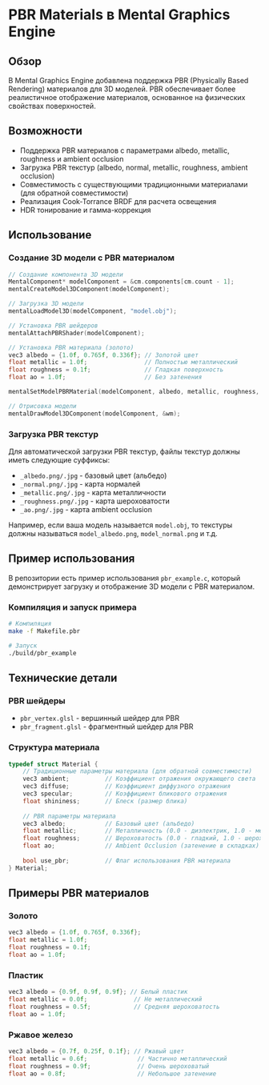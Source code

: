 # PBR Materials в Mental Graphics Engine

## Обзор

В Mental Graphics Engine добавлена поддержка PBR (Physically Based Rendering) материалов для 3D моделей. PBR обеспечивает более реалистичное отображение материалов, основанное на физических свойствах поверхностей.

## Возможности

- Поддержка PBR материалов с параметрами albedo, metallic, roughness и ambient occlusion
- Загрузка PBR текстур (albedo, normal, metallic, roughness, ambient occlusion)
- Совместимость с существующими традиционными материалами (для обратной совместимости)
- Реализация Cook-Torrance BRDF для расчета освещения
- HDR тонирование и гамма-коррекция

## Использование

### Создание 3D модели с PBR материалом

```c
// Создание компонента 3D модели
MentalComponent* modelComponent = &cm.components[cm.count - 1];
mentalCreateModel3DComponent(modelComponent);

// Загрузка 3D модели
mentalLoadModel3D(modelComponent, "model.obj");

// Установка PBR шейдеров
mentalAttachPBRShader(modelComponent);

// Установка PBR материала (золото)
vec3 albedo = {1.0f, 0.765f, 0.336f}; // Золотой цвет
float metallic = 1.0f;                // Полностью металлический
float roughness = 0.1f;               // Гладкая поверхность
float ao = 1.0f;                      // Без затенения

mentalSetModelPBRMaterial(modelComponent, albedo, metallic, roughness, ao);

// Отрисовка модели
mentalDrawModel3DComponent(modelComponent, &wm);
```

### Загрузка PBR текстур

Для автоматической загрузки PBR текстур, файлы текстур должны иметь следующие суффиксы:

- `_albedo.png/.jpg` - базовый цвет (альбедо)
- `_normal.png/.jpg` - карта нормалей
- `_metallic.png/.jpg` - карта металличности
- `_roughness.png/.jpg` - карта шероховатости
- `_ao.png/.jpg` - карта ambient occlusion

Например, если ваша модель называется `model.obj`, то текстуры должны называться `model_albedo.png`, `model_normal.png` и т.д.

## Пример использования

В репозитории есть пример использования `pbr_example.c`, который демонстрирует загрузку и отображение 3D модели с PBR материалом.

### Компиляция и запуск примера

```bash
# Компиляция
make -f Makefile.pbr

# Запуск
./build/pbr_example
```

## Технические детали

### PBR шейдеры

- `pbr_vertex.glsl` - вершинный шейдер для PBR
- `pbr_fragment.glsl` - фрагментный шейдер для PBR

### Структура материала

```c
typedef struct Material {
    // Традиционные параметры материала (для обратной совместимости)
    vec3 ambient;          // Коэффициент отражения окружающего света
    vec3 diffuse;          // Коэффициент диффузного отражения
    vec3 specular;         // Коэффициент бликового отражения
    float shininess;       // Блеск (размер блика)
    
    // PBR параметры материала
    vec3 albedo;           // Базовый цвет (альбедо)
    float metallic;        // Металличность (0.0 - диэлектрик, 1.0 - металл)
    float roughness;       // Шероховатость (0.0 - гладкий, 1.0 - шероховатый)
    float ao;              // Ambient Occlusion (затенение в складках)
    
    bool use_pbr;          // Флаг использования PBR материала
} Material;
```

## Примеры PBR материалов

### Золото
```c
vec3 albedo = {1.0f, 0.765f, 0.336f};
float metallic = 1.0f;
float roughness = 0.1f;
float ao = 1.0f;
```

### Пластик
```c
vec3 albedo = {0.9f, 0.9f, 0.9f}; // Белый пластик
float metallic = 0.0f;             // Не металлический
float roughness = 0.5f;            // Средняя шероховатость
float ao = 1.0f;
```

### Ржавое железо
```c
vec3 albedo = {0.7f, 0.25f, 0.1f}; // Ржавый цвет
float metallic = 0.6f;              // Частично металлический
float roughness = 0.9f;             // Очень шероховатый
float ao = 0.8f;                    // Небольшое затенение
```